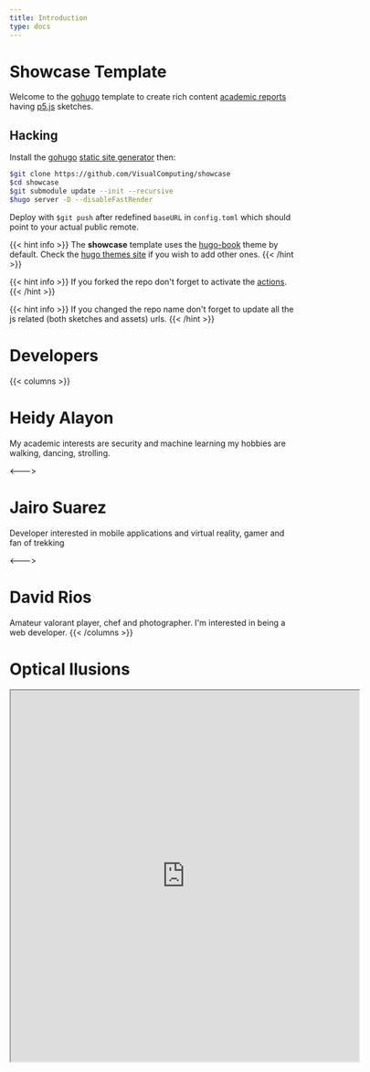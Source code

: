```yaml
---
title: Introduction
type: docs
---
```


# Showcase Template

Welcome to the [gohugo](https://gohugo.io/) template to create rich content [academic reports](https://www.wordy.com/writers-workshop/writing-an-academic-report/) having [p5.js](https://p5js.org/) sketches.

## Hacking

Install the [gohugo](https://gohugo.io/) [static site generator](https://jamstack.org/generators/) then:

```sh
$git clone https://github.com/VisualComputing/showcase
$cd showcase
$git submodule update --init --recursive
$hugo server -D --disableFastRender
```

Deploy with `$git push` after redefined `baseURL` in `config.toml` which should point to your actual public remote.

{{< hint info >}}
The **showcase** template uses the [hugo-book](https://github.com/alex-shpak/hugo-book) theme by default. Check the [hugo themes site](https://themes.gohugo.io/) if you wish to add other ones.
{{< /hint >}}

{{< hint info >}}
If you forked the repo don't forget to activate the [actions](https://github.com/VisualComputing/showcase/actions).
{{< /hint >}}

{{< hint info >}}
If you changed the repo name don't forget to update all the js related (both sketches and assets) urls.
{{< /hint >}}

# Developers

{{< columns >}} <!-- begin columns block -->

# Heidy Alayon

My academic interests are security and machine learning my hobbies are walking, dancing, strolling.

<---> <!-- magic separator, between columns -->

# Jairo Suarez

Developer interested in mobile applications and virtual reality, gamer and fan of trekking

<---> <!-- magic separator, between columns -->

# David Rios

Amateur valorant player, chef and photographer. I'm interested in being a web developer.
{{< /columns >}}

# Optical Ilusions

<iframe  style="width: 610px; height: 650px; overflow: hidden;" src="https://editor.p5js.org/drriosg/full/ZleDI0zrR"></iframe>
